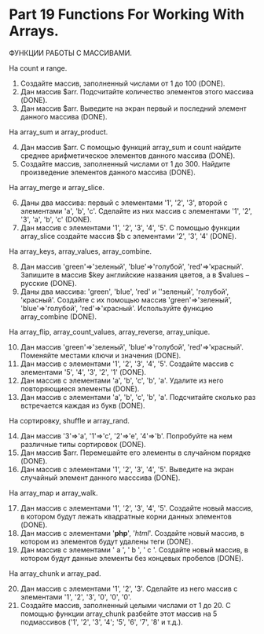 ﻿# Part 19 Functions For Working With Arrays.

 ФУНКЦИИ РАБОТЫ С МАССИВАМИ.

 На count и range.

1. Создайте массив, заполненный числами от 1 до 100 (DONE).
2. Дан массив $arr. Подсчитайте количество элементов этого массива (DONE).
3. Дан массив $arr. Выведите на экран первый и последний элемент данного массива (DONE).

На array_sum и array_product.

4. Дан массив $arr. С помощью функций array_sum и count найдите среднее арифметическое элементов данного массива (DONE).
5. Создайте массив, заполненный числами от 1 до 300. Найдите произведение элементов данного массива (DONE).

На array_merge и array_slice.

6. Даны два массива: первый с элементами '1', '2', '3', второй с элементами 'a', 'b', 'c'. Сделайте из них массив с элементами '1', '2', '3', 'a', 'b', 'c' (DONE).
7. Дан массив с элементами '1', '2', '3', '4', '5'. С помощью функции array_slice создайте массив $b с элементами '2', '3', '4' (DONE).

На array_keys, array_values, array_combine.

8. Дан массив 'green'=>'зеленый', 'blue'=>'голубой', 'red'=>'красный'. Запишите в массив $key английские названия цветов, а в $values – русские (DONE).
9. Даны два массива: 'green', 'blue', 'red' и ''зеленый', 'голубой', 'красный'. Создайте с их помощью массив 'green'=>'зеленый', 'blue'=>'голубой', 'red'=>'красный'. Используйте функцию array_combine (DONE).

На array_flip, array_count_values, array_reverse, array_unique.

10. Дан массив 'green'=>'зеленый', 'blue'=>'голубой', 'red'=>'красный'. Поменяйте местами ключи и значения (DONE).
11. Дан массив с элементами '1', '2', '3', '4', '5'. Создайте массив с элементами '5', '4', '3', '2', '1' (DONE).
12. Дан массив с элементами 'a', 'b', 'c', 'b', 'a'. Удалите из него повторяющиеся элементы (DONE).
13. Дан массив с элементами 'a', 'b', 'c', 'b', 'a'. Подсчитайте сколько раз встречается каждая из букв (DONE).

На сортировку, shuffle и array_rand.

14. Дан массив '3'=>'a', '1'=>'c', '2'=>'e', '4'=>'b'. Попробуйте на нем различные типы сортировок (DONE).
15. Дан массив $arr. Перемешайте его элементы в случайном порядке (DONE).
16. Дан массив с элементами '1', '2', '3', '4', '5'. Выведите на экран случайный элемент данного масссива (DONE).

На array_map и array_walk.

17. Дан массив с элементами '1', '2', '3', '4', '5'. Создайте новый массив, в котором будут лежать квадратные корни данных элементов (DONE).
18. Дан массив с элементами '<b>php</b>', '<i>html</i>'. Создайте новый массив, в котором из элементов будут удалены теги (DONE).
19. Дан массив с элементами ' a ', ' b ', ' с '. Создайте новый массив, в котором будут данные элементы без концевых пробелов (DONE).

На array_chunk и array_pad.

20. Дан массив с элементами '1', '2', '3'. Сделайте из него массив с элементами '1', '2', '3', '0', '0', '0'.
21. Создайте массив, заполненный целыми числами от 1 до 20. С помощью функции array_chunk разбейте этот массив на 5 подмассивов ('1', '2', '3', '4'; '5', '6', '7', '8' и т.д.).

